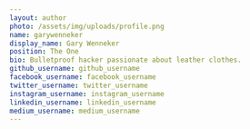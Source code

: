 ```yaml
---
layout: author
photo: /assets/img/uploads/profile.png
name: garywenneker
display_name: Gary Wenneker
position: The One
bio: Bulletproof hacker passionate about leather clothes.
github_username: github_username
facebook_username: facebook_username
twitter_username: twitter_username
instagram_username: instagram_username
linkedin_username: linkedin_username
medium_username: medium_username
---
```


